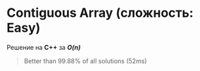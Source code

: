 # Contiguous Array (сложность: Easy)
Решение на **С++** за ***O(n)***
> Better than 99.88% of all solutions (52ms)
